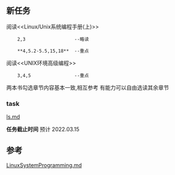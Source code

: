  
## 新任务


  阅读<<Linux/Unix系统编程手册(上)>>

        2,3                  --略读

        **4,5.2-5.5,15,18**  --重点
        
  阅读<<UNIX环境高级编程>>
  
        3,4,5                --重点
        
  两本书勾选章节内容基本一致,相互参考
  有能力可以自由选读其余章节
  
### task
   [ls.md](project/ls.md)
  
  **任务截止时间**
     预计   2022.03.15
  
## 参考
  [LinuxSystemProgramming.md](LinuxSystemProgramming.md)
  
